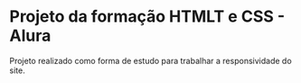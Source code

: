 <h1>Projeto da formação HTMLT e CSS - Alura</h1>
  <p>Projeto realizado como forma de estudo para trabalhar a responsividade do site.
  </p>
